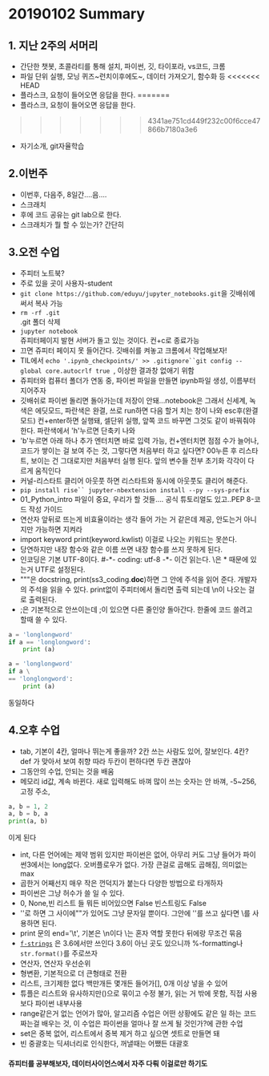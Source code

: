 # 20190102 Summary

## 1. 지난 2주의 서머리

* 간단한 챗봇, 초콜라티를 통해 설치, 파이썬, 깃, 타이포라, vs코드, 크롬
* 파일 단위 실행, 모닝 퀴즈~런치이후에도~, 데이터 가져오기, 함수화 등
<<<<<<< HEAD
* 플라스크, 요청이 들어오면 응답을 한다. 
=======
* 플라스크, 요청이 들어오면 응답을 한다.
>>>>>>> 4341ae751cd449f232c00f6cce47866b7180a3e6
* 자기소개, git자율학습

## 2.이번주

* 이번후, 다음주, 8일간....음....
* 스크래치
* 후에 코드 공유는 git lab으로 한다.
* 스크래치가 뭘 할 수 있는가? 간단히

## 3.오전 수업

* 주피터 노트북?
* 주로 있을 곳이 사용자-student
* `git clone https://github.com/eduyu/jupyter_notebooks.git`을 깃배쉬에 써서 복사 가능
* `rm -rf .git                                                                                                                         ` .git 폴더 삭제
* `jupyter notebook                                                                                                                    `쥬피터페이지 발현 서버가 돌고 있는 것이다. 컨+c로 종료가능
* 끄면 쥬피터 페이지 못 들어간다. 깃배쉬를 켜놓고 크롬에서 작업해보자!
* TIL에서 `echo '.ipynb_checkpoints/' >> .gitignore``git config --global core.autocrlf true `, 이상한 결과창 없애기 위함
* 쥬피터와 컴퓨터 폴더가 연동 중, 파이썬 파일을 만들면 ipynb파일 생성, 이름부터 지어주자
* 깃배쉬로 파이썬 돌리면 돌아가는데 저장이 안돼...notebook은 그래서 신세계, 녹색은 에딧모드, 파란색은 완결, 쓰로 run하면 다음 할거 치는 창이 나와 esc후(완결모드) 컨+enter하면 실행돼, 셀단위 실행, 앞쪽 코드 바꾸면 그것도 같이 바꿔줘야 한다. 파란색에서 'h'누르면 단축키 나와
* 'b'누르면 아래 하나 추가 엔터치면 바로 입력 가능, 컨+엔터치면 점점 수가 늘어나, 코드가 쌓이는 걸 보여 주는 것, 그렇다면 처음부터 하고 싶다면? 00누른 후 리스타트, 보이는 건 그대로지만 처음부터 실행 된다. 앞의 변수들 전부 초기화 각각이 다르게 움직인다
* 커널-리스타트 클리어 아웃풋 하면 리스타트와 동시에 아웃풋도 클리어 해준다.
* `pip install rise`` jupyter-nbextension install --py --sys-prefix                                 `
* 01_Python_intro 파일이 중요, 우리가 할 것들.... 공식 튜토리얼도 있고..PEP 8-코드 작성 가이드
* 연산자 앞뒤로 뜨는게 비효율이라는 생각 들어 가는 거 같은데 제공, 안도는거 아니지만 가능하면 지켜라
* import keyword
  print(keyword.kwlist) 이걸로 나오는 키워드는 못쓴다.
* 당연하지만 내장 함수와 같은 이름 쓰면 내장 함수를 쓰지 못하게 된다.
* 인코딩은 기본  UTF-8이다. #-\*- coding: utf-8 -\*- 이건 읽는다. \은 * 때문에 있는거 UTF로 설정된다.
* """은 docstring, print(ss3_coding.__doc__)하면 그 안에 주석을 읽어 준다. 개발자의 주석을 읽을 수 있다. print없이 주피터에서 돌리면 출력 되는데 \n이 나오는 걸로 출력된다.
* ;은 기본적으로 안쓰이는데 ;이 있으면 다른 줄인양 돌아간다. 한줄에 코드 쓸려고 할때 쓸 수 있다.

```python
a = 'longlongword'
if a == 'longlongword':
    print (a)
```

```python
a = 'longlongword'
if a \
== 'longlongword':
    print (a)
```

동일하다

## 4.오후 수업

* tab, 기본이 4칸, 얼마나 뛰는게 좋을까? 2칸 쓰는 사람도 있어, 잘보인다. 4칸? def 가 맞아서 보여 취향 따라 두칸이 편하다면 두칸 괜찮아
* 그동안의 수업, 안되는 것을 배움
* 메모리 id값, 계속 바뀐다. 새로 입력해도 바껴 많이 쓰는 숫자는 안 바껴, -5~256, 고정 주소, 

```python
a, b = 1, 2
a, b = b, a
print(a, b)
```

이게 된다

* int, 다른 언어에는 제약 범위 있지만 파이썬은 없어, 아무리 커도 그냥 들어가 파이썬3에서는 long없다. 오버플로우가 없다. 가장 큰걸로 곱해도 곱해짐, 의미없는 max
* 곱한거 어째선지 매우 작은 껀덕지가 붙는다 다양한 방법으로 타개하자
* 파이썬은 그냥 허수가 쓸 일 수 있다.
* 0, None,빈 리스트 들 뭐든 비어있으면 False 빈스트링도 False
* ''로 하면 그 사이에""가 있어도 그냥 문자일 뿐이다. 그안에 ''를 쓰고 싶다면 \를 사용하면 된다.
* print 문의 end='\t', 기본은 \n이다 \는 혼자 역할 못한다 뒤에랑 무조건 묶음
* [`f-strings`](https://www.python.org/dev/peps/pep-0498/) 은 3.6에서만 쓰인다 3.6이 아닌 곳도 있으니까 %-formatting나 `str.format()`를 주로쓰자
* 연산자, 연산자 우선순위
* 형변환, 기본적으로 더 큰형태로 전환
* 리스트, 크기제한 없다 백만개든 몇개든 들어가[], 0개 이상 넣을 수 있어
* 튜플은 리스트와 유사하지만()으로 묶이고 수정 불가, 읽는 거 밖에 못함, 직접 사용보다 파이썬 내부사용
* range같은거 없는 언어가 많아, 알고리즘 수업은 어떤 상황에도 같은 일 하는 코드 짜는걸 배우는 것, 이 수업은 파이썬을 얼마나 잘 쓰게 될 것인가?에 관한 수업
* set은 중복 없어, 리스트에서 중복 제거 하고 싶으면 셋트로 만들면 돼
* 빈 중괄호는 딕셔너리로 인식한다, 꺼낼때는 어쨌든 대괄호

#### 쥬피터를 공부해보자, 데이터사이언스에서 자주 다뤄 이걸로만 하기도